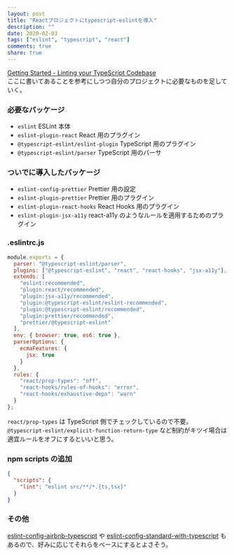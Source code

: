 ```yaml
---
layout: post
title: "Reactプロジェクトにtypescript-eslintを導入"
description: ""
date: 2020-02-03
tags: ["eslint", "typescript", "react"]
comments: true
share: true
---
```


[Getting Started - Linting your TypeScript Codebase](https://github.com/typescript-eslint/typescript-eslint/blob/master/docs/getting-started/linting/README.md)  
ここに書いてあることを参考にしつつ自分のプロジェクトに必要なものを足していく。

### 必要なパッケージ

- `eslint` ESLint 本体
- `eslint-plugin-react` React 用のプラグイン
- `@typescript-eslint/eslint-plugin` TypeScript 用のプラグイン
- `@typescript-eslint/parser` TypeScript 用のパーサ

### ついでに導入したパッケージ

- `eslint-config-prettier` Prettier 用の設定
- `eslint-plugin-prettier` Prettier 用のプラグイン
- `eslint-plugin-react-hooks` React Hooks 用のプラグイン
- `eslint-plugin-jsx-a11y` react-a11y のようなルールを適用するためのプラグイン

### .eslintrc.js

```javascript
module.exports = {
  parser: "@typescript-eslint/parser",
  plugins: ["@typescript-eslint", "react", "react-hooks", "jsx-a11y"],
  extends: [
    "eslint:recommended",
    "plugin:react/recommended",
    "plugin:jsx-a11y/recommended",
    "plugin:@typescript-eslint/eslint-recommended",
    "plugin:@typescript-eslint/recommended",
    "plugin:prettier/recommended",
    "prettier/@typescript-eslint"
  ],
  env: { browser: true, es6: true },
  parserOptions: {
    ecmaFeatures: {
      jsx: true
    }
  },
  rules: {
    "react/prop-types": "off",
    "react-hooks/rules-of-hooks": "error",
    "react-hooks/exhaustive-deps": "warn"
  }
};
```

`react/prop-types` は TypeScript 側でチェックしているので不要。  
`@typescript-eslint/explicit-function-return-type` など制約がキツイ場合は適宜ルールをオフにするといいと思う。

### npm scripts の追加

```json
{
  "scripts": {
    "lint": "eslint src/**/*.{ts,tsx}"
  }
}
```

### その他

[eslint-config-airbnb-typescript](https://www.npmjs.com/package/eslint-config-airbnb-typescript) や [eslint-config-standard-with-typescript](https://www.npmjs.com/package/eslint-config-standard-with-typescript) もあるので、好みに応じてそれらをベースにするとよさそう。
